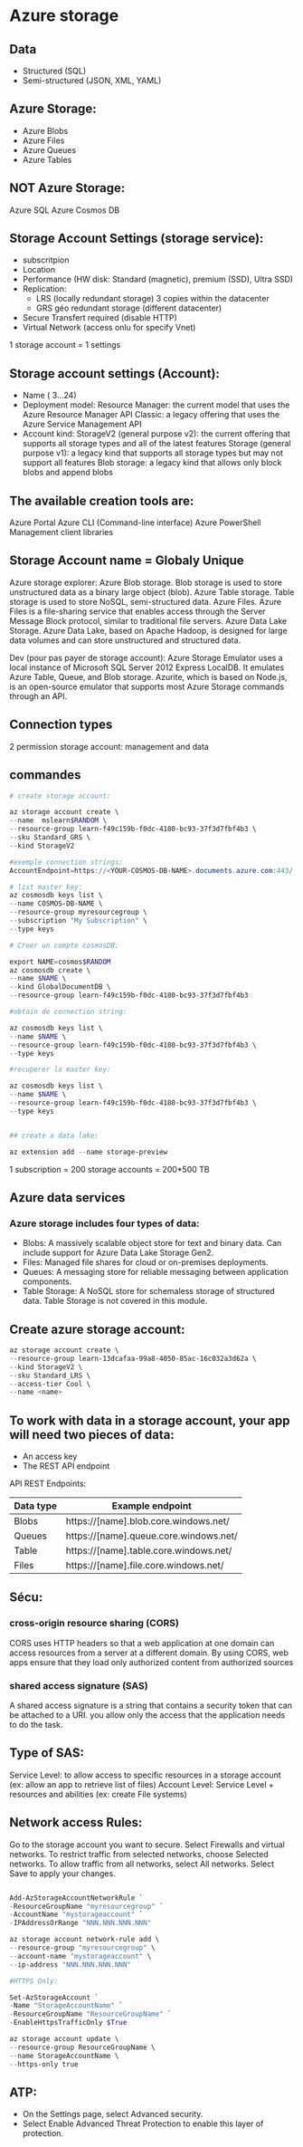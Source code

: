 # Azure storage

## Data

* Structured (SQL)
* Semi-structured (JSON, XML, YAML)

## Azure Storage:
* Azure Blobs
* Azure Files
* Azure Queues
* Azure Tables

## NOT Azure Storage:
Azure SQL
Azure Cosmos DB

## Storage Account Settings (storage service):

- subscritpion
- Location
- Performance (HW disk: Standard (magnetic), premium (SSD), Ultra SSD)
- Replication:
    * LRS (locally redundant storage) 3 copies within the datacenter
    * GRS géo redundant storage (different datacenter)
- Secure Transfert required (disable HTTP)
- Virtual Network (access onlu for specify Vnet)

1 storage account = 1 settings


## Storage account settings (Account):

- Name ( 3...24)
- Deployment model:
Resource Manager: the current model that uses the Azure Resource Manager API
Classic: a legacy offering that uses the Azure Service Management API
- Account kind:
StorageV2 (general purpose v2): the current offering that supports all storage types and all of the latest features
Storage (general purpose v1): a legacy kind that supports all storage types but may not support all features
Blob storage: a legacy kind that allows only block blobs and append blobs


## The available creation tools are:

Azure Portal
Azure CLI (Command-line interface)
Azure PowerShell
Management client libraries

## Storage Account name = Globaly Unique

Azure storage explorer:
Azure Blob storage. Blob storage is used to store unstructured data as a binary large object (blob).
Azure Table storage. Table storage is used to store NoSQL, semi-structured data.
Azure Files. Azure Files is a file-sharing service that enables access through the Server Message Block protocol, similar to traditional file servers.
Azure Data Lake Storage. Azure Data Lake, based on Apache Hadoop, is designed for large data volumes and can store unstructured and structured data.

Dev (pour pas payer de storage account):
Azure Storage Emulator uses a local instance of Microsoft SQL Server 2012 Express LocalDB. It emulates Azure Table, Queue, and Blob storage.
Azurite, which is based on Node.js, is an open-source emulator that supports most Azure Storage commands through an API.

## Connection types

2 permission storage account: management and data

## commandes

```powershell
# create storage account:

az storage account create \
--name  mslearn$RANDOM \
--resource-group learn-f49c159b-f0dc-4180-bc93-37f3d7fbf4b3 \
--sku Standard_GRS \
--kind StorageV2

#exemple connection strings:
AccountEndpoint=https://<YOUR-COSMOS-DB-NAME>.documents.azure.com:443/;AccountKey=<PRIMARY-MASTER-KEY>;

# list master key:
az cosmosdb keys list \
--name COSMOS-DB-NAME \
--resource-group myresourcegroup \
--subscription "My Subscription" \
--type keys

# Creer un compte cosmosDB:

export NAME=cosmos$RANDOM
az cosmosdb create \
--name $NAME \
--kind GlobalDocumentDB \
--resource-group learn-f49c159b-f0dc-4180-bc93-37f3d7fbf4b3

#obtain de connection string:

az cosmosdb keys list \
--name $NAME \
--resource-group learn-f49c159b-f0dc-4180-bc93-37f3d7fbf4b3 \
--type keys

#recuperer la master key:

az cosmosdb keys list \
--name $NAME \
--resource-group learn-f49c159b-f0dc-4180-bc93-37f3d7fbf4b3 \
--type keys


## create a data lake:

az extension add --name storage-preview
```
1 subscription = 200 storage accounts = 200*500 TB 

## Azure data services

### Azure storage includes four types of data:

* Blobs: A massively scalable object store for text and binary data. Can include support for Azure Data Lake Storage Gen2.
* Files: Managed file shares for cloud or on-premises deployments.
* Queues: A messaging store for reliable messaging between application components.
* Table Storage: A NoSQL store for schemaless storage of structured data. Table Storage is not covered in this module.


## Create azure storage account:

```powershell
az storage account create \
--resource-group learn-13dcafaa-99a8-4050-85ac-16c032a3d62a \
--kind StorageV2 \
--sku Standard_LRS \
--access-tier Cool \
--name <name>
```

## To work with data in a storage account, your app will need two pieces of data:

* An access key
* The REST API endpoint

API REST Endpoints:

| Data type | Example endpoint|
|-----|-----|
| Blobs | https://[name].blob.core.windows.net/ |
| Queues | https://[name].queue.core.windows.net/ |
| Table |https://[name].table.core.windows.net/ |
| Files | https://[name].file.core.windows.net/ |





## Sécu:

### cross-origin resource sharing (CORS)

CORS uses HTTP headers so that a web application at one domain can access resources from a server at a different domain.
By using CORS, web apps ensure that they load only authorized content from authorized sources

### shared access signature (SAS)
 A shared access signature is a string that contains a security token that can be attached to a URI. you allow only the access that the application needs to do the task.

## Type of SAS:
Service Level: to allow access to specific resources in a storage account (ex: allow an app to retrieve list of files)
Account Level: Service Level + resources and abilities (ex: create File systems)

## Network access Rules:

Go to the storage account you want to secure.
Select Firewalls and virtual networks.
To restrict traffic from selected networks, choose Selected networks. To allow traffic from all networks, select All networks.
Select Save to apply your changes.

```powershell

Add-AzStorageAccountNetworkRule `
-ResourceGroupName "myresourcegroup" `
-AccountName "mystorageaccount" `
-IPAddressOrRange "NNN.NNN.NNN.NNN"

az storage account network-rule add \
--resource-group "myresourcegroup" \
--account-name "mystorageaccount" \
--ip-address "NNN.NNN.NNN.NNN"

#HTTPS Only:

Set-AzStorageAccount `
-Name "StorageAccountName" `
-ResourceGroupName "ResourceGroupName" `
-EnableHttpsTrafficOnly $True

az storage account update \
--resource-group ResourceGroupName \
--name StorageAccountName \
--https-only true
```

## ATP:

* On the Settings page, select Advanced security.
* Select Enable Advanced Threat Protection to enable this layer of protection.  
